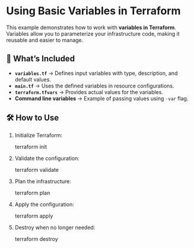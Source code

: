 # Using Basic Variables in Terraform

This example demonstrates how to work with **variables in Terraform**. Variables allow you to parameterize your infrastructure code, making it reusable and easier to manage.

## 📂 What’s Included
- **`variables.tf`** → Defines input variables with type, description, and default values.  
- **`main.tf`** → Uses the defined variables in resource configurations.  
- **`terraform.tfvars`** → Provides actual values for the variables.  
- **Command line variables** → Example of passing values using `-var` flag.  

## 🛠️ How to Use

1. Initialize Terraform:

   terraform init


2. Validate the configuration:


   terraform validate


3. Plan the infrastructure:

   terraform plan
 

4. Apply the configuration:


   terraform apply


5. Destroy when no longer needed:

   terraform destroy

